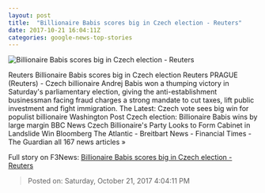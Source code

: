 ```yaml
---
layout: post
title:  "Billionaire Babis scores big in Czech election - Reuters"
date: 2017-10-21 16:04:11Z
categories: google-news-top-stories
---
```


![Billionaire Babis scores big in Czech election - Reuters](https://s4.reutersmedia.net/resources/r/?m=02&d=20171021&t=2&i=1206420083&w=&fh=545px&fw=&ll=&pl=&sq=&r=LYNXMPED9K059)

Reuters Billionaire Babis scores big in Czech election Reuters PRAGUE (Reuters) - Czech billionaire Andrej Babis won a thumping victory in Saturday's parliamentary election, giving the anti-establishment businessman facing fraud charges a strong mandate to cut taxes, lift public investment and fight immigration. The Latest: Czech vote sees big win for populist billionaire Washington Post Czech election: Billionaire Babis wins by large margin BBC News Czech Billionaire's Party Looks to Form Cabinet in Landslide Win Bloomberg The Atlantic - Breitbart News - Financial Times - The Guardian all 167 news articles »


Full story on F3News: [Billionaire Babis scores big in Czech election - Reuters](http://www.f3nws.com/n/pXx3PF)

> Posted on: Saturday, October 21, 2017 4:04:11 PM
